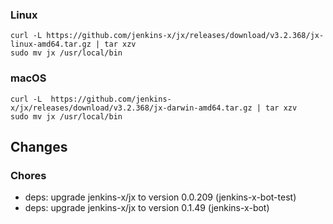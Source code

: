 ### Linux

```shell
curl -L https://github.com/jenkins-x/jx/releases/download/v3.2.368/jx-linux-amd64.tar.gz | tar xzv 
sudo mv jx /usr/local/bin
```

### macOS

```shell
curl -L  https://github.com/jenkins-x/jx/releases/download/v3.2.368/jx-darwin-amd64.tar.gz | tar xzv
sudo mv jx /usr/local/bin
```

## Changes

### Chores

* deps: upgrade jenkins-x/jx to version 0.0.209 (jenkins-x-bot-test)
* deps: upgrade jenkins-x/jx to version 0.1.49 (jenkins-x-bot)

